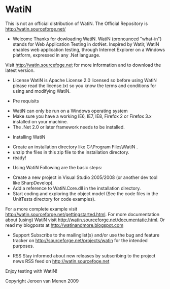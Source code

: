 # WatiN
This is not an official distribution of WatiN. The Official Repository is http://watin.sourceforge.net/

* Welcome
Thanks for dowloading WatiN. WatiN (pronounced "what-in") stands for Web Application Testing 
in dotNet. Inspired by Watir, WatiN enables web application testing, through Internet Explorer 
on a Windows platform, expressed in any .Net language.
 
Visit http://watin.sourcefoge.net for more information and to download the latest version. 

* License
WatiN is Apache License 2.0 licensed so before using WatiN please read the license.txt so you know
the terms and conditions for using and modifying WatiN.

* Pre requisits
- WatiN can only be run on a Windows operating system
- Make sure you have a working IE6, IE7, IE8, Firefox 2 or Firefox 3.x installed on your machine.
- The .Net 2.0 or later framework needs to be installed.

* Installing WatiN
- Create an installation directory like C:\Program Files\WatiN <versionnumber>.
- unzip the files in this zip file to the installation directory.
- ready!

* Using WatiN
Following are the basic steps:
- Create a new project in Visual Studio 2005/2008 (or another dev tool like SharpDevelop).
- Add a reference to WatiN.Core.dll in the installation directory.
- Start coding and exploring the object model (See the code files in the UnitTests directory 
  for code examples).

For a more complete example visit http://watin.sourceforge.net/gettingstarted.html.
For more documentation about (using) WatiN visit http://watin.sourceforge.net/documentatie.html.
Or read my blogposts at http://watinandmore.blogspot.com

* Support
Subscribe to the mailinglist(s) and/or use the bug and feature tracker on 
http://sourceforge.net/projects/watin for the intended purposes.

* RSS
Stay informed about new releases by subscribing to the project news RSS feed on 
http://watin.sourcefoge.net

Enjoy testing with WatiN!

Copyright Jeroen van Menen 2009
